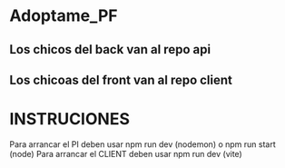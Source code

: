 # Adoptame_PF

## Los chicos del back van al repo api

## Los chicoas del front van al repo client

# INSTRUCIONES

Para arrancar el PI deben usar npm run dev (nodemon) o npm run start (node)
Para arrancar el CLIENT deben usar npm run dev (vite)
